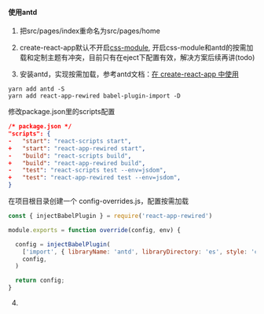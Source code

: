 #### 使用antd
1. 把src/pages/index重命名为src/pages/home

2. create-react-app默认不开启[css-module](https://github.com/css-modules/css-modules), 开启css-module和antd的按需加载和定制主题有冲突，目前只有在eject下配置有效，解决方案后续再讲(todo)

3. 安装antd，实现按需加载，参考antd文档：[在 create-react-app 中使用](https://ant.design/docs/react/use-with-create-react-app-cn)
```
yarn add antd -S
yarn add react-app-rewired babel-plugin-import -D
```
修改package.json里的scripts配置
```json 
/* package.json */
"scripts": {
-   "start": "react-scripts start",
+   "start": "react-app-rewired start",
-   "build": "react-scripts build",
+   "build": "react-app-rewired build",
-   "test": "react-scripts test --env=jsdom",
+   "test": "react-app-rewired test --env=jsdom",
}
```
在项目根目录创建一个 config-overrides.js，配置按需加载
```javascript
const { injectBabelPlugin } = require('react-app-rewired')

module.exports = function override(config, env) {

  config = injectBabelPlugin(
    ['import', { libraryName: 'antd', libraryDirectory: 'es', style: 'css' }],
    config,
  )

  return config;
}
```

4. 
